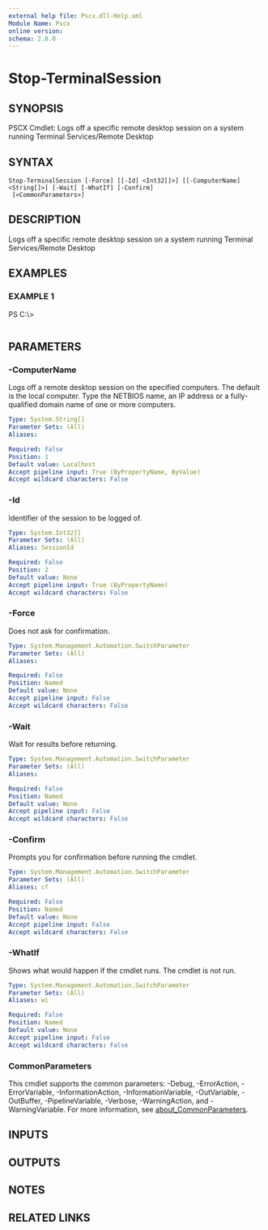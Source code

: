 ```yaml
---
external help file: Pscx.dll-Help.xml
Module Name: Pscx
online version:
schema: 2.0.0
---
```


# Stop-TerminalSession

## SYNOPSIS
PSCX Cmdlet: Logs off a specific remote desktop session on a system running Terminal Services/Remote Desktop

## SYNTAX

```
Stop-TerminalSession [-Force] [[-Id] <Int32[]>] [[-ComputerName] <String[]>] [-Wait] [-WhatIf] [-Confirm]
 [<CommonParameters>]
```

## DESCRIPTION
Logs off a specific remote desktop session on a system running Terminal Services/Remote Desktop

## EXAMPLES

### EXAMPLE 1
PS C:\\\>

```

```

## PARAMETERS

### -ComputerName
Logs off a remote desktop session on the specified computers.
The default is the local computer.
Type the NETBIOS name, an IP address or a fully-qualified domain name of one or more computers.

```yaml
Type: System.String[]
Parameter Sets: (All)
Aliases:

Required: False
Position: 1
Default value: Localhost
Accept pipeline input: True (ByPropertyName, ByValue)
Accept wildcard characters: False
```

### -Id
Identifier of the session to be logged of.

```yaml
Type: System.Int32[]
Parameter Sets: (All)
Aliases: SessionId

Required: False
Position: 2
Default value: None
Accept pipeline input: True (ByPropertyName)
Accept wildcard characters: False
```

### -Force
Does not ask for confirmation.

```yaml
Type: System.Management.Automation.SwitchParameter
Parameter Sets: (All)
Aliases:

Required: False
Position: Named
Default value: None
Accept pipeline input: False
Accept wildcard characters: False
```

### -Wait
Wait for results before returning.

```yaml
Type: System.Management.Automation.SwitchParameter
Parameter Sets: (All)
Aliases:

Required: False
Position: Named
Default value: None
Accept pipeline input: False
Accept wildcard characters: False
```

### -Confirm
Prompts you for confirmation before running the cmdlet.

```yaml
Type: System.Management.Automation.SwitchParameter
Parameter Sets: (All)
Aliases: cf

Required: False
Position: Named
Default value: None
Accept pipeline input: False
Accept wildcard characters: False
```

### -WhatIf
Shows what would happen if the cmdlet runs.
The cmdlet is not run.

```yaml
Type: System.Management.Automation.SwitchParameter
Parameter Sets: (All)
Aliases: wi

Required: False
Position: Named
Default value: None
Accept pipeline input: False
Accept wildcard characters: False
```

### CommonParameters
This cmdlet supports the common parameters: -Debug, -ErrorAction, -ErrorVariable, -InformationAction, -InformationVariable, -OutVariable, -OutBuffer, -PipelineVariable, -Verbose, -WarningAction, and -WarningVariable. For more information, see [about_CommonParameters](http://go.microsoft.com/fwlink/?LinkID=113216).

## INPUTS

## OUTPUTS

## NOTES

## RELATED LINKS
